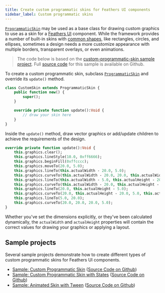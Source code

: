 ```yaml
---
title: Create custom programmatic skins for Feathers UI components
sidebar_label: Custom programmatic skins
---
```


[`ProgrammaticSkin`](https://api.feathersui.com/current/feathers/skins/ProgrammaticSkin.html) may be used as a base class for drawing custom graphics to use as a skin for a [Feathers UI](/) component. While the framework provides a number of built-in skins with [common shapes](./shape-skins.md), like rectangles, circles, and ellipses, sometimes a design needs a more customize appearance with multiple borders, transparent overlays, or even animations.

> The code below is based on the [custom-programmatic-skin sample project](https://feathersui.com/samples/haxe-openfl/custom-programmatic-skin/). Full [source code](https://github.com/BowlerHatLLC/feathersui-openfl/tree/v1.0.0-beta.2/samples/custom-programmatic-skin) for this sample is available on Github.

To create a custom programmatic skin, subclass [`ProgrammaticSkin`](https://api.feathersui.com/current/feathers/skins/ProgrammaticSkin.html) and override its `update()` method.

```hx
class CustomSkin extends ProgrammaticSkin {
    public function new() {
        super();
    }

    override private function update():Void {
        // draw your skin here
    }
}
```

Inside the `update()` method, draw vector graphics or add/update children to achieve the requirements of the design.

```hx
override private function update():Void {
    this.graphics.clear();
    this.graphics.lineStyle(10.0, 0xff6666);
    this.graphics.beginFill(0xffcccc);
    this.graphics.moveTo(20.0, 5.0);
    this.graphics.lineTo(this.actualWidth - 20.0, 5.0);
    this.graphics.curveTo(this.actualWidth - 20.0, 20.0, this.actualWidth - 5.0, 20.0);
    this.graphics.lineTo(this.actualWidth - 5.0, this.actualHeight - 20.0);
    this.graphics.curveTo(this.actualWidth - 20.0, this.actualHeight - 20.0, this.actualWidth - 20.0, this.actualHeight - 5.0);
    this.graphics.lineTo(20.0, this.actualHeight - 5.0);
    this.graphics.curveTo(20.0, this.actualHeight - 20.0, 5.0, this.actualHeight - 20.0);
    this.graphics.lineTo(5.0, 20.0);
    this.graphics.curveTo(20.0, 20.0, 20.0, 5.0);
}
```

Whether you've set the dimensions explicitly, or they've been calculated dynamically, the `actualWidth` and `actualHeight` properties will contain the correct values for drawing your graphics or applying a layout.

## Sample projects

Several sample projects demonstrate how to create different types of custom programmatic skins for Feathers UI components.

- [Sample: Custom Programmatic Skin](https://feathersui.com/samples/haxe-openfl/custom-programmatic-skin/) ([Source Code on Github](https://github.com/BowlerHatLLC/feathersui-openfl/tree/v1.0.0-beta.2/samples/custom-programmatic-skin))
- [Sample: Custom Programmatic Skin with States](https://feathersui.com/samples/haxe-openfl/custom-programmatic-skin-with-states/) ([Source Code on Github](https://github.com/BowlerHatLLC/feathersui-openfl/tree/v1.0.0-beta.2/samples/custom-programmatic-skin-with-states))
- [Sample: Animated Skin with Tween](https://feathersui.com/samples/haxe-openfl/animated-tween-skin/) ([Source Code on Github](https://github.com/BowlerHatLLC/feathersui-openfl/tree/v1.0.0-beta.2/samples/animated-tween-skin))
